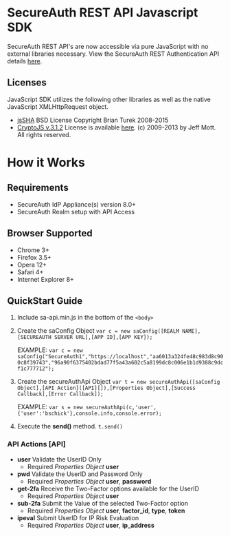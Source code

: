 # SecureAuth REST API Javascript SDK
SecureAuth REST API's are now accessible via pure JavaScript with no external libraries necessary. View the SecureAuth REST Authentication API details [here](https://docs.secureauth.com/x/WQABAg).

## Licenses
JavaScript SDK utilizes the following other libraries as well as the native JavaScript XMLHttpRequest object. 
- [jsSHA](http://caligatio.github.com/jsSHA) BSD License Copyright Brian Turek 2008-2015
- [CryptoJS v.3.1.2](https://code.google.com/p/crypto-js) License is available [here](https://code.google.com/p/crypto-js/wiki/License). (c) 2009-2013 by Jeff Mott. All rights reserved.

# How it Works
## Requirements
- SecureAuth IdP Appliance(s) version 8.0+
- SecureAuth Realm setup with API Access

## Browser Supported
- Chrome 3+
- Firefox 3.5+
- Opera 12+
- Safari 4+
- Internet Explorer 8+

## QuickStart Guide

1. Include sa-api.min.js in the bottom of the ```<body>```
2. Create the saConfig Object
```var c = new saConfig([REALM NAME],[SECUREAUTH SERVER URL],[APP ID],[APP KEY]);```
    
    EXAMPLE: 
    ```var c = new saConfig("SecureAuth1","https://localhost","aa6013a324fe48c983d8c900c8f39743","96a90f6375402bdad77f5a43a602c5a8199dc8c006e1b1d9388c9dcf1c777712");```
    
3. Create the secureAuthApi Object
```var t = new secureAuthApi([saConfig Object],[API Action]([API][]),[Properties Object],[Success Callback],[Error Callback]);```
    
    EXAMPLE: 
    ```var s = new secureAuthApi(c,'user',{'user':'bschick'},console.info,console.error);```

4. Execute the __send()__ method.
	```t.send()```

### API Actions [API]
- __user__ Validate the UserID Only
    - Required *Properties Object* __user__
- __pwd__ Validate the UserID and Password Only
    - Required *Properties Object* __user__, __password__
- __get-2fa__ Receive the Two-Factor options available for the UserID
    - Required *Properties Object* __user__
- __sub-2fa__ Submit the Value of the selected Two-Factor option
    - Required *Properties Object* __user__, __factor_id__, __type__, __token__
- __ipeval__ Submit UserID for IP Risk Evaluation
    - Required *Properties Object* __user__, __ip_address__